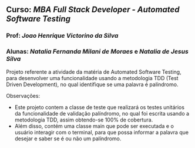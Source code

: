 ## **Curso:** *MBA Full Stack Developer -  Automated Software Testing*
### **Prof:** *Joao Henrique Victorino da Silva*
### **Alunas:** *Natalia Fernanda Milani de Moraes* e *Natalia de Jesus Silva*



Projeto referente a atividade da matéria de Automated Software Testing, para desenvolver uma funcionalidade usando a metodologia TDD (Test Driven Development), no qual identifique se uma palavra é palíndromo. 

Observações:
- Este projeto contem a classe de teste que realizará os testes unitários da funcionalidade de validação palíndromo, no qual foi escrita usando a metodologia TDD, assim obtendo-se 100% de cobertura.
- Além disso, contém uma classe main que pode ser executada e o usuário interagir com o terminal, para que possa informar a palavra que desejar e saber se é ou não um palíndromo.
